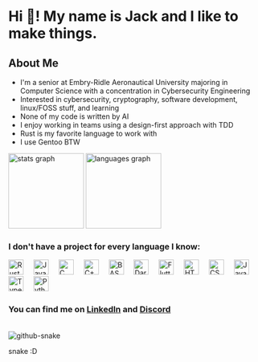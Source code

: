 <!DOCTYPE html>
<html lang="en">
<!-- I used https://profile-readme-generator.com to get the cool stats, language icons, and snake animation -->
<!-- I wrote the rest in html here -->
  <head>
    <meta charset="utf-8>
    <link rel="stylesheet" href="./styles.css">
  </head>
  <body>
    <h1 align="left">Hi 👋! My name is Jack and I like to make things.</h1>
    <h2 align="left">About Me</h2>
    <ul>
      <li>I'm a senior at Embry-Ridle Aeronautical University majoring in Computer Science with a concentration in Cybersecurity Engineering</li>
      <li>Interested in cybersecurity, cryptography, software development, linux/FOSS stuff, and learning</li>
      <li>None of my code is written by AI</li>
      <li>I enjoy working in teams using a design-first approach with TDD</li>
      <li>Rust is my favorite language to work with</li>
      <li>I use Gentoo BTW</li>
    </ul>
    <div align="justify" >
      <picture>
        <source media="(prefers-color-scheme: dark)" srcset="../output/stats/stats_dark.svg" height="150" alt="stats graph">
        <source media="(prefers-color-scheme: light)" srcset="../output/stats/stats_light" height="150" alt="stats graph">
        <img alt="stats graph">
      </picture>
      <picture>
        <source media="(prefers-color-scheme: dark)" srcset="../output/languages/languages_dark.svg" height="150" alt="languages graph">
        <source media="(prefers-color-scheme: light)" srcset="../output/languages/languages_light.svg" height="150" alt="languages graph">
        <img alt="languages graph">
      </picture>
    </div>
    <h3 align="left">I don't have a project for every language I know:</h3>
    <div align="left" >
      <img src="https://skillicons.dev/icons?i=rust" height="30" alt="Rust"  />
      <img width="12" />
      <img src="https://cdn.jsdelivr.net/gh/devicons/devicon/icons/java/java-original.svg" height="30" alt="Java"  />
      <img width="12" />
      <img src="https://cdn.jsdelivr.net/gh/devicons/devicon/icons/c/c-original.svg" height="30" alt="C"  />
      <img width="12" />
      <img src="https://cdn.jsdelivr.net/gh/devicons/devicon/icons/cplusplus/cplusplus-original.svg" height="30" alt="C++"  />
      <img width="12" />
      <picture>
        <source media="(prefers-color-scheme: dark)" srcset="https://skillicons.dev/icons?i=bash" height="30" alt="BASh"/>
        <source media="(prefers-color-scheme: light)" srcset="https://cdn.jsdelivr.net/gh/devicons/devicon/icons/bash/bash-original.svg" height="30" alt="BASh" />
        <img alt="BASh" >
      </picture>
      <img width="12" />
      <img src="https://cdn.jsdelivr.net/gh/devicons/devicon/icons/dart/dart-original.svg" height="30" alt="Dart"  />
      <img width="12" />
      <img src="https://cdn.jsdelivr.net/gh/devicons/devicon/icons/flutter/flutter-original.svg" height="30" alt="Flutter"  />
      <img width="12" />
      <img src="https://cdn.jsdelivr.net/gh/devicons/devicon/icons/html5/html5-original.svg" height="30" alt="HTML"  />
      <img width="12" />
      <img src="https://cdn.jsdelivr.net/gh/devicons/devicon/icons/css3/css3-original.svg" height="30" alt="CSS"  />
      <img width="12" />
      <img src="https://cdn.jsdelivr.net/gh/devicons/devicon/icons/javascript/javascript-original.svg" height="30" alt="JavaScript"  />
      <img width="12" />
      <img src="https://cdn.jsdelivr.net/gh/devicons/devicon/icons/typescript/typescript-original.svg" height="30" alt="TypeScript"  />
      <img width="12" />
      <img src="https://cdn.jsdelivr.net/gh/devicons/devicon/icons/python/python-original.svg" height="30" alt="Python"  />
    </div>
    <h3 align="left">You can find me on <a href=https://linkedin.com/in/john-jack-lee>LinkedIn</a> and <a href="https://discordapp.com/users/557397965891829770">Discord</a></h3>
    </html>
    <br clear="both">
    <picture>
      <source media="(prefers-color-scheme: dark)" srcset="../output/snake/snake-dark.svg" alt="Snake animation"/>
      <source media="(prefers-color-scheme: light)" srcset="../output/snake/snake-light.svg" alt="Snake animation" />
      <img alt="github-snake" >
    </picture>
    <p>snake :D</p>
  </body>
</html>
